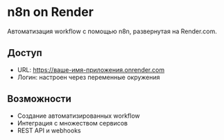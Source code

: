# n8n on Render

Автоматизация workflow с помощью n8n, развернутая на Render.com.

## Доступ
- URL: https://ваше-имя-приложения.onrender.com
- Логин: настроен через переменные окружения

## Возможности
- Создание автоматизированных workflow
- Интеграция с множеством сервисов
- REST API и webhooks